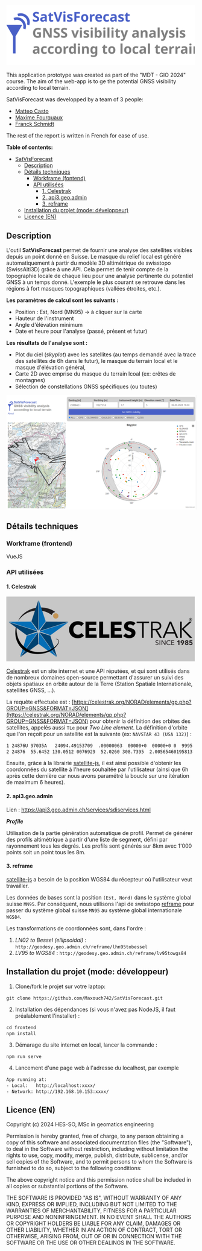 <img src="images/logo_big_satvisforecast.svg" alt="Logo SatVisForecast" width="500">

This application prototype was created as part of the "MDT - GIO 2024" course. 
The aim of the web-app is to ge the potential GNSS visibility according to local terrain.

SatVisForecast was developped by a team of 3 people:
- [Matteo Casto](https://github.com/MatteoCasto)
- [Maxime Fourquaux](https://github.com/Maxouch742)
- [Franck Schmidt](https://github.com/franckvs)

The rest of the report is written in French for ease of use.

**Table of contents:**
- [SatVisForecast](#satvisforecast)
  - [Description](#description)
  - [Détails techniques](#détails-techniques)
    - [Workframe (fontend)](#workframe-fontend)
    - [API utilisées](#api-utilisées)
      - [1. Celestrak](#1-celestrak)
      - [2. api3.geo.admin](#2-api3geoadmin)
      - [3. reframe](#3-reframe)
  - [Installation du projet (mode: développeur)](#installation-du-projet-mode-développeur)
  - [Licence (EN)](#licence-en)

## Description 
L'outil **SatVisForecast** permet de fournir une analyse des satellites visibles depuis un point donné en Suisse. Le masque du relief local est généré automatiquement à partir du modèle 3D altimétrique de swisstopo (SwissAlti3D) grâce à une API. Cela permet de tenir compte de la topographie locale de chaque lieu pour une analyse pertinente du potentiel GNSS à un temps donné. L'exemple le plus courant se retrouve dans les régions à fort masques topographiques (vallées étroites, etc.).

 **Les paramètres de calcul sont les suivants :**
- Position : Est, Nord (MN95) -> à cliquer sur la carte
- Hauteur de l'instrument
- Angle d'élévation minimum
- Date et heure pour l'analyse (passé, présent et futur)

**Les résultats de l'analyse sont :**
- Plot du ciel (*skyplot*) avec les satellites (au temps demandé avec la trace des satellites de 6h dans le futur), le masque du terrain local et le masque d'élévation général,
- Carte 2D avec emprise du masque du terrain lcoal (ex: crêtes de montagnes)
- Sélection de constellations GNSS spécifiques (ou toutes)

![Exemple de génération](images/exemple.png)

## Détails techniques
### Workframe (frontend)
VueJS

### API utilisées

#### 1. Celestrak
<img src="images/celestrak_gray.png" alt="Logo de Celestrak" width="500">

[Celestrak](https://celestrak.org) est un site internet et une API réputées, et qui sont utilisés dans de nombreux domaines open-source permettant d'assurer un suivi des objets spatiaux en orbite autour de la Terre (Station Spatiale Internationale, satellites GNSS, ...).

La requête effectuée est : [https://celestrak.org/NORAD/elements/gp.php?GROUP=GNSS&FORMAT=JSON](https://celestrak.org/NORAD/elements/gp.php?GROUP=GNSS&FORMAT=JSON) pour obtenir la définition des orbites des satellites, appelés aussi `TLe` pour *Two Line element*. La définition d'orbite que l'on reçoit pour un satellite est la suivante (ex: `NAVSTAR 43 (USA 132)`) :
```  
1 24876U 97035A   24094.49153709  .00000063  00000+0  00000+0 0  9995
2 24876  55.6452 130.0512 0076929  52.0260 308.7395  2.00565460195813
```

Ensuite, grâce à la librairie [satellite-js](https://github.com/shashwatak/satellite-js/tree/release), il est ainsi possible d'obtenir les coordonnées du satellite à l'heure souhaitée par l'utilisateur (ainsi que 6h après cette dernière car nous avons paramétré la boucle sur une itération de maximum 6 heures).

#### 2. api3.geo.admin 
Lien : https://api3.geo.admin.ch/services/sdiservices.html 

 ***Profile***

Utilisation de la partie génération automatique de profil. Permet de générer des profils altimétrique à partir d'une liste de segment, défini par rayonnement tous les degrés. 
Les profils sont générés sur 8km avec 1'000 points soit un point tous les 8m.

#### 3. reframe
[satellite-js](https://github.com/shashwatak/satellite-js/tree/release) a besoin de la position WGS84 du récepteur où l'utilisateur veut travailler.

Les données de bases sont la position `(Est, Nord)` dans le système global suisse `MN95`. 
Par conséquent, nous utilisons l'api de swisstopo [reframe](https://www.swisstopo.admin.ch/fr/rest-api-geodesique-reframe-web) pour passer du système global suisse `MN95` au système global internationale `WGS84`.

Les transformations de coordonnées sont, dans l'ordre :
1. *LN02 to Bessel (ellipsoidal)* : `http://geodesy.geo.admin.ch/reframe/lhn95tobessel`
2. *LV95 to WGS84* : `http://geodesy.geo.admin.ch/reframe/lv95towgs84`

## Installation du projet (mode: développeur)
1. Clone/fork le projet sur votre laptop:
```
git clone https://github.com/Maxouch742/SatVisForecast.git
```
2. Installation des dépendances (si vous n'avez pas NodeJS, il faut préalablement l'installer) :
```
cd frontend
npm install
```
3. Démarage du site internet en local, lancer la commande :
```
npm run serve
```

4. Lancement d'une page web à l'adresse du localhost, par exemple
 ```
App running at:
- Local:   http://localhost:xxxx/ 
- Network: http://192.168.10.153:xxxx/
``` 

## Licence (EN)
Copyright (c) 2024 HES-SO, MSc in geomatics engineering

Permission is hereby granted, free of charge, to any person obtaining a copy of this software and associated documentation files (the "Software"), to deal in the Software without restriction, including without limitation the rights to use, copy, modify, merge, publish, distribute, sublicense, and/or sell copies of the Software, and to permit persons to whom the Software is furnished to do so, subject to the following conditions:

The above copyright notice and this permission notice shall be included in all copies or substantial portions of the Software.

THE SOFTWARE IS PROVIDED "AS IS", WITHOUT WARRANTY OF ANY KIND, EXPRESS OR IMPLIED, INCLUDING BUT NOT LIMITED TO THE WARRANTIES OF MERCHANTABILITY, FITNESS FOR A PARTICULAR PURPOSE AND NONINFRINGEMENT. IN NO EVENT SHALL THE AUTHORS OR COPYRIGHT HOLDERS BE LIABLE FOR ANY CLAIM, DAMAGES OR OTHER LIABILITY, WHETHER IN AN ACTION OF CONTRACT, TORT OR OTHERWISE, ARISING FROM, OUT OF OR IN CONNECTION WITH THE SOFTWARE OR THE USE OR OTHER DEALINGS IN THE SOFTWARE.
